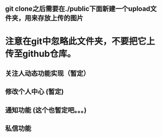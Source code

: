 ## git clone之后需要在./public下面新建一个upload文件夹，用来存放上传的图片
#  注意在git中忽略此文件夹，不要把它上传至github仓库。

## 关注人动态功能实现（暂定）
## 修改个人中心 (暂定)

## 通知功能 (这个也暂定吧。。。)
## 私信功能
